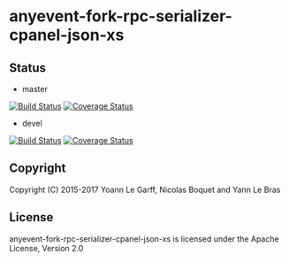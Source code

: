 anyevent-fork-rpc-serializer-cpanel-json-xs
===========================================

Status
------

- master

[![Build Status](https://travis-ci.org/Navel-IT/anyevent-fork-rpc-serializer-cpanel-json-xs.svg?branch=master)](https://travis-ci.org/Navel-IT/anyevent-fork-rpc-serializer-cpanel-json-xs?branch=master)
[![Coverage Status](https://coveralls.io/repos/github/Navel-IT/anyevent-fork-rpc-serializer-cpanel-json-xs/badge.svg?branch=master)](https://coveralls.io/github/Navel-IT/anyevent-fork-rpc-serializer-cpanel-json-xs?branch=master)

- devel

[![Build Status](https://travis-ci.org/Navel-IT/anyevent-fork-rpc-serializer-cpanel-json-xs.svg?branch=devel)](https://travis-ci.org/Navel-IT/anyevent-fork-rpc-serializer-cpanel-json-xs?branch=devel)
[![Coverage Status](https://coveralls.io/repos/github/Navel-IT/anyevent-fork-rpc-serializer-cpanel-json-xs/badge.svg?branch=devel)](https://coveralls.io/github/Navel-IT/anyevent-fork-rpc-serializer-cpanel-json-xs?branch=devel)

Copyright
---------

Copyright (C) 2015-2017 Yoann Le Garff, Nicolas Boquet and Yann Le Bras

License
-------

anyevent-fork-rpc-serializer-cpanel-json-xs is licensed under the Apache License, Version 2.0
